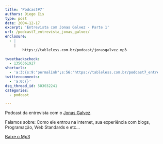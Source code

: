 ```yaml
---
title: 'Podcast#7'
authors: Diego Eis
type: post
date: 2004-12-17
excerpt: 'Entrevista com Jonas Galvez - Parte 1'
url: /podcast7_entrevista_jonas_galvez/
enclosure:
  - |
    |
        https://tableless.com.br/podcast/jonasgalvez.mp3
        
tweetbackscheck:
  - 1356361927
shorturls:
  - 'a:3:{s:9:"permalink";s:56:"https://tableless.com.br/podcast7_entrevista_jonas_galvez";s:7:"tinyurl";s:26:"https://tinyurl.com/4ybqprf";s:4:"isgd";s:19:"https://is.gd/wyXMv8";}'
twittercomments:
  - 'a:0:{}'
dsq_thread_id: 503032241
categories:
  - podcast

---
```

Podcast da entrevista com o [Jonas Galvez][1].
              
Falamos sobre: Como ele entrou na internet, sua experiência com blogs, Programação, Web Standards e etc&#8230; 

[Baixe o Mp3][2]

 [1]: https://www.jonasgalvez.com/
 [2]: https://tableless.com.br/podcast/jonasgalvez.mp3